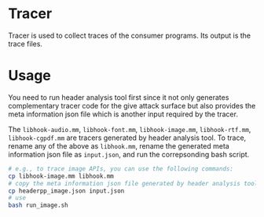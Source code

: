 # Tracer

Tracer is used to collect traces of the consumer programs.
Its output is the trace files.

# Usage

You need to run header analysis tool first since it not only generates complementary tracer code for the give attack surface but also provides the meta information json file which is another input required by the tracer.

The `libhook-audio.mm`, `libhook-font.mm`, `libhook-image.mm`, `libhook-rtf.mm`, `libhook-cgpdf.mm` are tracers generated by header analysis tool.
To trace, rename any of the above as `libhook.mm`, rename the generated meta information json file as `input.json`, and run the correpsonding bash script.

```bash
# e.g., to trace image APIs, you can use the following commands:
cp libhook-image.mm libhook.mm
# copy the meta information json file generated by header analysis tool
cp headerpp_image.json input.json
# use 
bash run_image.sh
```


